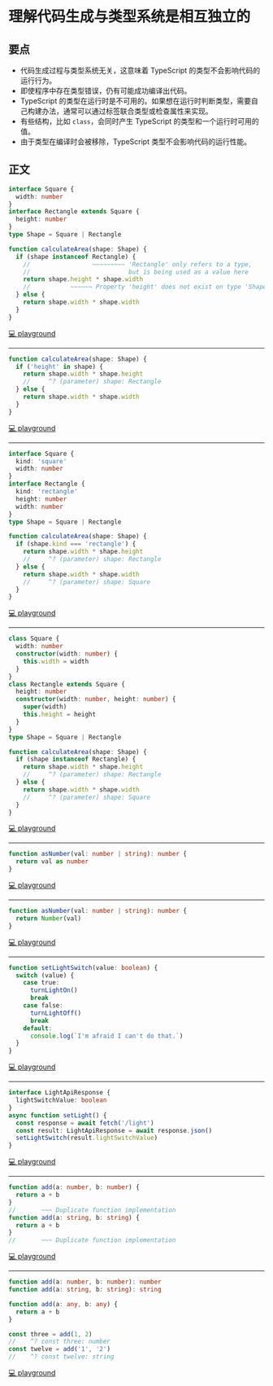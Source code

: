 # 理解代码生成与类型系统是相互独立的

## 要点

- 代码生成过程与类型系统无关，这意味着 TypeScript 的类型不会影响代码的运行行为。
- 即使程序中存在类型错误，仍有可能成功编译出代码。
- TypeScript 的类型在运行时是不可用的。如果想在运行时判断类型，需要自己构建办法，通常可以通过标签联合类型或检查属性来实现。
- 有些结构，比如 `class`，会同时产生 TypeScript 的类型和一个运行时可用的值。
- 由于类型在编译时会被移除，TypeScript 类型不会影响代码的运行性能。

## 正文

```ts
interface Square {
  width: number
}
interface Rectangle extends Square {
  height: number
}
type Shape = Square | Rectangle

function calculateArea(shape: Shape) {
  if (shape instanceof Rectangle) {
    //                 ~~~~~~~~~ 'Rectangle' only refers to a type,
    //                           but is being used as a value here
    return shape.height * shape.width
    //           ~~~~~~ Property 'height' does not exist on type 'Shape'
  } else {
    return shape.width * shape.width
  }
}
```

[💻 playground](https://www.typescriptlang.org/play/?ts=5.4.5#code/JYOwLgpgTgZghgYwgAgMoEcCucooN4BQyyA7sACZgAWAXMiJgLYBG0A3AQL4GiSyIoAShARg4IAOYAbFBAAekEOQDOaLDnxFkVCMAlUwdBi3ZcCYAJ4AHFKipwbyALxrsuZAB9kw0eOkQOAhhMEFFgAHsQZAQ4KQRMKThIAEFcOAAKZXsbOjsHCABKZEJiYBhkTOyUUGUxUIhw8p86-yKS4mQAek6O3r6+gD8h4eHkAHJmvxkx5EipC2RcGGhVMHDkOGRLGwAaLWJu-qPj-uZMMGRgVVZQCWRMZQhyDdVNgDdYzBQdXH3FiDAmCgUSy+QAdDo9AZkAAqZCgmxgsiUKgcXqHE7IEZDZAABSg4RsUEs40h+jAM3I4QgqhA4Qu8iuF0iW2sKDGeRsYy0nGQECkj2Kf1wgOB8KqSIo1Fh4vByOoaOQ3G4QA)

---

```ts
function calculateArea(shape: Shape) {
  if ('height' in shape) {
    return shape.width * shape.height
    //     ^? (parameter) shape: Rectangle
  } else {
    return shape.width * shape.width
  }
}
```

[💻 playground](https://www.typescriptlang.org/play/?ts=5.4.5#code/JYOwLgpgTgZghgYwgAgMoEcCucooN4BQyyA7sACZgAWAXMiJgLYBG0A3AQL4GiSyIoAShARg4IAOYAbFBAAekEOQDOaLDnxFkVCMAlUwdBi3ZcCYAJ4AHFKipwbyALxrsuZAB9kw0eOkQOGEwQUWAAexBkBDgpBEwpOEgAQVw4AAplexs6OwcIAEpkQmJgGGQ0gHIdPQMK5FBkTLzC4uJkXDBMKEimmwA6MkoqZAAqRqyIPur9MA425AB6BfnkAD0AfnKrHDhGCD5C3og6HzFJGS1OZAgpZU15jq6eiYGKalHxvNehueRubiAA)

---

```ts
interface Square {
  kind: 'square'
  width: number
}
interface Rectangle {
  kind: 'rectangle'
  height: number
  width: number
}
type Shape = Square | Rectangle

function calculateArea(shape: Shape) {
  if (shape.kind === 'rectangle') {
    return shape.width * shape.height
    //     ^? (parameter) shape: Rectangle
  } else {
    return shape.width * shape.width
    //     ^? (parameter) shape: Square
  }
}
```

[💻 playground](https://www.typescriptlang.org/play/?ts=5.4.5#code/JYOwLgpgTgZghgYwgAgMoEcCucooN4BQyyA1qACYBcyA5AM5Y4Q0DcRyA7sOWABbUhMAWwBG0NgF8CoSLEQoAShARg4IAOYAbfOzIgqtXCrVbmbYrwjB1vMAOFio5ztz73R4glLABPAA4oqLxwAcgAvGiMuMgAPshKxhrabAQwmCAqwAD2IMgIcJoImJpwkACCuHAAFHTBAdRBIRAAlMiExMAwyDV1EAB0euThYRE0RqpJzK3txMi4YJhQubVNfVw8vMgAVMgrAX2W1rbOxAD0p7PEAHoA-N1+OHBCELKtexDUCROm7BLIEJo6DpLvNFstemtXJsdu9IRsTshzpdkLd7o9nq9dr0GlEIL8vAQgA)

---

```ts
class Square {
  width: number
  constructor(width: number) {
    this.width = width
  }
}
class Rectangle extends Square {
  height: number
  constructor(width: number, height: number) {
    super(width)
    this.height = height
  }
}
type Shape = Square | Rectangle

function calculateArea(shape: Shape) {
  if (shape instanceof Rectangle) {
    return shape.width * shape.height
    //     ^? (parameter) shape: Rectangle
  } else {
    return shape.width * shape.width
    //     ^? (parameter) shape: Square
  }
}
```

[💻 playground](https://www.typescriptlang.org/play/?ts=5.4.5#code/MYGwhgzhAEDKCOBXMAnAptA3gKGtA7gJYAmALgBYBc0AdogLYBGaKA3LtMAPY0SkqJgpLigAURMlVoNmKAJRYOeCoQgA6CRWgBeAiQrs8AX2wnQkGACU0QsDQDmIDGgAepNDWIwEydIrzkaIT25KTUdEwshpw8fAJCIuL6UhGyADTQgcGh4TIsCjh4eBCIAA4sSZJy0crkqmpZIaQ6mUFN0SYmpACe5XDkYH26PqgYAD7Q1rYOTuzYAGaINEKEPJxgIMCI4O4AguhgohAD5dSwJ2gFHITz0EcX0IS8pHbAaFy3Uy8zl-5F6KRECgaNBjoM0BpktAAFSgi4NNqhGrQAD0KKKeAAegB+O6lVBgehodzyOHg6hfOyONAcIzQNAgCAYQr-YlAkFg8qQyQwslczTkZFojHQHF4glEkkKTloM5IUa00zYIA)

---

```ts
function asNumber(val: number | string): number {
  return val as number
}
```

[💻 playground](https://www.typescriptlang.org/play/?ts=5.4.5#code/GYVwdgxgLglg9mABAQwM4DkQFsBGBTAJwAoA3ZAGwC5Ext8DEAfRVKAmMAcwEprbdCiAN4AoRIgJ4oIAkjLkUqGnUIBuEQF8RQA)

---

```ts
function asNumber(val: number | string): number {
  return Number(val)
}
```

[💻 playground](https://www.typescriptlang.org/play/?ts=5.4.5#code/GYVwdgxgLglg9mABAQwM4DkQFsBGBTAJwAoA3ZAGwC5Ext8DEAfRVKAmMAcwEprbdCiAN4AoRIgJ4oIAkkwDiZctwDcIgL4igA)

---

```ts
function setLightSwitch(value: boolean) {
  switch (value) {
    case true:
      turnLightOn()
      break
    case false:
      turnLightOff()
      break
    default:
      console.log(`I'm afraid I can't do that.`)
  }
}
```

[💻 playground](https://www.typescriptlang.org/play/?ts=5.4.5#code/GYVwdgxgLglg9mABFEAnMAZGBzAFlAeTAAoBKRAbwF8AoUSWBZNTHfA4YMy2+6eJAGcAplCx4oAZQDuMKBFzEAbgEMANiGEAuRACM4cNcJVhyFGokSDZ83ImXrNZi5cQQVI5Kk1aXr5uji7CSkANx+rrqoxgDW4f7unsDqIr7+liiBbIScZPHpUbH5lgAmwskgalBp6RAIgobCAHRqcNjEAAYAkgDkALaIKsCoKjAliF1uJj1QiCVwyLgqUE0dYS60tEA)

---

```ts
interface LightApiResponse {
  lightSwitchValue: boolean
}
async function setLight() {
  const response = await fetch('/light')
  const result: LightApiResponse = await response.json()
  setLightSwitch(result.lightSwitchValue)
}
```

[💻 playground](https://www.typescriptlang.org/play/?ts=5.4.5#code/GYVwdgxgLglg9mABFEAnMAZGBzAFlAeTAAoBKRAbwF8AoUSWBZNTHfA4YMy2+6eJAGcAplCx4oAZQDuMKBFzEAbgEMANiGEAuRACM4cNcJVhyFGokSDZ83ImXrNZi5cQQVI5Kk1aXr5uji7CSkANx+rrqoxgDW4f7unsDqIr7+liiBbIScZPHpUbH5lgAmwskgalBp6RAIgobCAHRqcNjEAAYAkgDkALaIKsCoKjAliF1uJj1QiCVwyLgqUE0dYS60tDBgUMKoyRDCiEFQAIIADjAASsKC5-VH5pZq2TJyCgBqjtp6BkYm4VoHgAnpBEHxGEJRCduE83PVZtE7g9EABeQbSUazYCiBTEHoAeheEh660sdTAgkRt0q1WO2Qu11u90pR3RKkxckQSJZIiaACsGiF8iIxK8bHikbSWuL3rgvhphOtaEA)

---

```ts
function add(a: number, b: number) {
  return a + b
}
//       ~~~ Duplicate function implementation
function add(a: string, b: string) {
  return a + b
}
//       ~~~ Duplicate function implementation
```

[💻 playground](https://www.typescriptlang.org/play/?ts=5.4.5#code/GYVwdgxgLglg9mABAQwCaoBTIFyLCAWwCMBTAJwBpEjd9jyBKRAb0TJKhDKWUQGpqAbkQBfAFAB6CYhmzEAP0WIAIiAAOAGxgRkUEolCRYCRDAKaSBEmCi74YMYej2U6LLgDOUMjDABzKhpELx9-JlZ2Tm4UfiFRSWk5GUV5FXUtHT0DcGcTMwsrGzsEMSA)

---

```ts
function add(a: number, b: number): number
function add(a: string, b: string): string

function add(a: any, b: any) {
  return a + b
}

const three = add(1, 2)
//    ^? const three: number
const twelve = add('1', '2')
//    ^? const twelve: string
```

[💻 playground](https://www.typescriptlang.org/play/?ts=5.4.5#code/GYVwdgxgLglg9mABAQwCaoBTIFyLCAWwCMBTAJwBpEjd9jyBKWw0sgbgChRJYEV0suAM5QyMMAHMqNRCLGSms0eImcu4aPCRpMOFGACe03MkMNEAbw6JEZElBBltiANTVOAXw4cICEYigACzsSRABefkwARioAJgZOAHpEmxsAPQB+RF8wfyCQ5noyHz8oAIB3EgAbADdQiJ0MAHIopqom2KaEjmTUxEzs0orquuFlSQ4gA)
